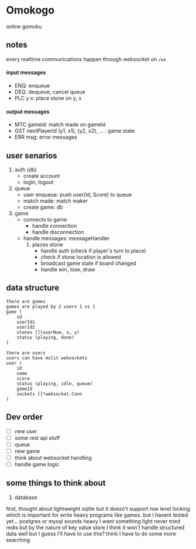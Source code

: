 # Omokogo

online gomoku 

## notes

every realtime communications happen through websocket on `/ws`

#### input messages

- ENQ: enqueue
- DEQ: dequeue, cancel queue
- PLC y x: place stone on y, x

#### output messages

- MTC gameId: match made on gameId
- GST nextPlayerId (y1, x1), (y2, x2), ... : game state
- ERR msg: error messages

## user senarios

1. auth (db)
    - create account
    - login, logout
3. queue
    - user enqueue: push user(Id, Score) to queue
    - match made: match maker
    - create game: db
2. game
    - connects to game
        - handle connection
        - handle disconnection
    - handle messages: messageHandler
        1. places stone
            - handle auth (check if player's turn to place)
            - check if stone location is allowed
            - broadcast game state if board changed
            - handle win, lose, draw

## data structure

```
there are games 
games are played by 2 users 1 vs 1
game (
    id
    userId1
    userId2
    stones [](userNum, x, y)
    status (playing, done)
)

there are users
users can have mulit websockets
user (
    id
    name
    score
    status (playing, idle, queue) 
    gameId
    sockets []*websocket.Conn
)
```

## Dev order

- [ ] new user
- [ ] some rest api stuff
- [ ] queue
- [ ] new game
- [ ] think about websocket handling
- [ ] handle game logic

## some things to think about

1. database

first, thought about lightweight sqlite but it doesn't support row level locking which is important for write heavy programs like games. but I havent tested yet...
postgres or mysql sounds heavy I want something light
never tried redis but by the nature of key value store I think it won't handle structured data well but I guess I'll have to use this? think I have to do some more searching

